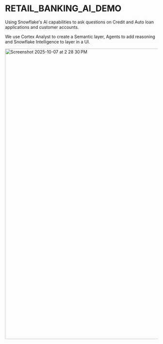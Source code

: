 # RETAIL_BANKING_AI_DEMO
Using Snowflake's AI capabilities to ask questions on Credit and Auto loan applications and customer accounts.

We use Cortex Analyst to create a Semantic layer, Agents to add reasoning and Snowflake Intelligence to layer in a UI.

<img width="1795" height="954" alt="Screenshot 2025-10-07 at 2 28 30 PM" src="https://github.com/user-attachments/assets/9e05665d-676b-4747-9be7-0cc85330d015" />

